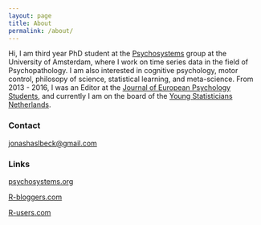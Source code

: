 ```yaml
---
layout: page
title: About
permalink: /about/
---
```


Hi, I am third year PhD student at the [Psychosystems](http://psychosystems.org) group at the University of Amsterdam, where I work on time series data in the field of Psychopathology. I am also interested in cognitive psychology, motor control, philosopy of science, statistical learning, and meta-science. From 2013 - 2016, I was an Editor at the [Journal of European Psychology Students](http://jeps.efpsa.org), and currently I am on the board of the [Young Statisticians Netherlands](http://youngstatisticians.nl).


### Contact

jonashaslbeck@gmail.com


### Links

[psychosystems.org](http://psychosystems.org)

[R-bloggers.com](http://www.r-bloggers.com/)

[R-users.com](http://www.r-users.com/)